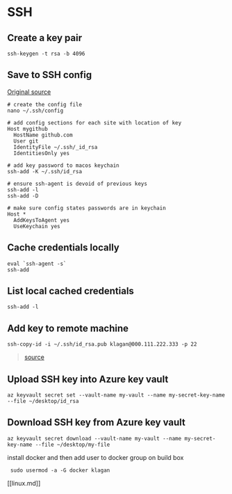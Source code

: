 # SSH

## Create a key pair
```
ssh-keygen -t rsa -b 4096
```

## Save to SSH config
[Original source](https://www.freecodecamp.org/news/how-to-manage-multiple-ssh-keys/)
```dotnetcli
# create the config file
nano ~/.ssh/config
```
```
# add config sections for each site with location of key
Host mygithub
  HostName github.com
  User git
  IdentityFile ~/.ssh/_id_rsa
  IdentitiesOnly yes
```
```dotnetcli
# add key password to macos keychain
ssh-add -K ~/.ssh/id_rsa

# ensure ssh-agent is devoid of previous keys
ssh-add -l
ssh-add -D
```
```
# make sure config states passwords are in keychain
Host *
  AddKeysToAgent yes
  UseKeychain yes
```

## Cache credentials locally

```
eval `ssh-agent -s`
ssh-add
```

## List local cached credentials

```
ssh-add -l
```

## Add key to remote machine
```
ssh-copy-id -i ~/.ssh/id_rsa.pub klagan@000.111.222.333 -p 22
```
> [source](https://docs.microsoft.com/en-us/azure/virtual-machines/linux/use-remote-desktop)

## Upload SSH key into Azure key vault
```
az keyvault secret set --vault-name my-vault --name my-secret-key-name --file ~/desktop/id_rsa
```

## Download SSH key from Azure key vault
```
az keyvault secret download --vault-name my-vault --name my-secret-key-name --file ~/desktop/my-file
```

install docker and then add user to docker group on build box
```
 sudo usermod -a -G docker klagan
```

[[linux.md]]



